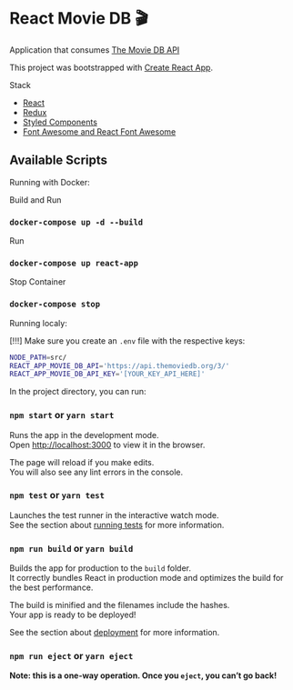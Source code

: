 # React Movie DB 🎬 

Application that consumes [The Movie DB API](https://www.themoviedb.org/)

This project was bootstrapped with [Create React App](https://github.com/facebook/create-react-app).

Stack
* [React](https://reactjs.org/)
* [Redux](https://redux.js.org/)
* [Styled Components](https://www.styled-components.com/)
* [Font Awesome and React Font Awesome](https://fontawesome.com/how-to-use/on-the-web/using-with/react)

## Available Scripts

Running with Docker:

Build and Run

### `docker-compose up -d --build`

Run 

### `docker-compose up react-app`

Stop Container

### `docker-compose stop`

Running localy:

[!!!] Make sure you create an `.env` file with the respective keys:
```bash
NODE_PATH=src/
REACT_APP_MOVIE_DB_API='https://api.themoviedb.org/3/'
REACT_APP_MOVIE_DB_API_KEY='[YOUR_KEY_API_HERE]'
```

In the project directory, you can run:

### `npm start` or `yarn start`

Runs the app in the development mode.<br>
Open [http://localhost:3000](http://localhost:3000) to view it in the browser.

The page will reload if you make edits.<br>
You will also see any lint errors in the console.

### `npm test` or `yarn test`

Launches the test runner in the interactive watch mode.<br>
See the section about [running tests](https://facebook.github.io/create-react-app/docs/running-tests) for more information.

### `npm run build` or `yarn build`

Builds the app for production to the `build` folder.<br>
It correctly bundles React in production mode and optimizes the build for the best performance.

The build is minified and the filenames include the hashes.<br>
Your app is ready to be deployed!

See the section about [deployment](https://facebook.github.io/create-react-app/docs/deployment) for more information.

### `npm run eject` or `yarn eject`

**Note: this is a one-way operation. Once you `eject`, you can’t go back!**

